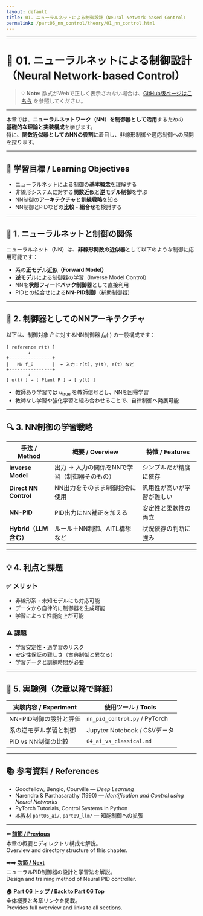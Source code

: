 ```yaml
---
layout: default
title: 01. ニューラルネットによる制御設計（Neural Network-based Control）
permalink: /part06_nn_control/theory/01_nn_control.html
---
```


---

# 🤖 01. ニューラルネットによる制御設計（Neural Network-based Control）

> 💡 **Note:** 数式がWebで正しく表示されない場合は、[GitHub版ページはこちら](https://github.com/Samizo-AITL/EduController/blob/main/part06_nn_control/theory/01_nn_control.md) を参照してください。

---

本章では、**ニューラルネットワーク（NN）を制御器として活用**するための  
**基礎的な理論と実装構成**を学びます。  
特に、**関数近似器としてのNNの役割**に着目し、非線形制御や適応制御への展開を探ります。

---

## 🎯 **学習目標 / Learning Objectives**

- ニューラルネットによる制御の**基本概念**を理解する  
- 非線形システムに対する**関数近似**と**逆モデル制御**を学ぶ  
- NN制御の**アーキテクチャ**と**訓練戦略**を知る  
- NN制御とPIDなどの**比較・組合せ**を検討する  

---

## 🧠 **1. ニューラルネットと制御の関係**

ニューラルネット（NN）は、**非線形関数の近似器**として以下のような制御に応用可能です：

- 系の**正モデル近似（Forward Model）**
- **逆モデル**による制御器の学習（Inverse Model Control）
- NNを**状態フィードバック制御器**として直接利用
- PIDとの組合せによる**NN-PID制御**（補助制御器）

---

## 📐 **2. 制御器としてのNNアーキテクチャ**

以下は、制御対象 $P$ に対するNN制御器 $f_\theta(\cdot)$ の一般構成です：

```plaintext
[ reference r(t) ]
        ↓
+----------------+
|   NN f_θ       |  ← 入力：r(t), y(t), e(t) など
+----------------+
        ↓
[ u(t) ] → [ Plant P ] → [ y(t) ]
```

- 教師あり学習では $u_{\text{true}}$ を教師信号とし、NNを回帰学習  
- 教師なし学習や強化学習と組み合わせることで、自律制御へ発展可能  

---

## 🔍 **3. NN制御の学習戦略**

| **手法 / Method**   | **概要 / Overview**                          | **特徴 / Features**          |
|---------------------|----------------------------------------------|------------------------------|
| **Inverse Model**   | 出力 → 入力の関係をNNで学習（制御器そのもの） | シンプルだが精度に依存         |
| **Direct NN Control** | NN出力をそのまま制御指令に使用               | 汎用性が高いが学習が難しい     |
| **NN-PID**          | PID出力にNN補正を加える                       | 安定性と柔軟性の両立           |
| **Hybrid（LLM含む）** | ルール＋NN制御、AITL構想など                  | 状況依存の判断に強み           |

---

## 💡 **4. 利点と課題**

### ✅ **メリット**
- 非線形系・未知モデルにも対応可能  
- データから自律的に制御器を生成可能  
- 学習によって性能向上が可能  

### ⚠️ **課題**
- 学習安定性・過学習のリスク  
- 安定性保証の難しさ（古典制御と異なる）  
- 学習データと訓練時間が必要  

---

## 🧪 **5. 実験例（次章以降で詳細）**

| **実験内容 / Experiment**       | **使用ツール / Tools** |
|---------------------------------|------------------------|
| NN-PID制御の設計と評価           | `nn_pid_control.py` / PyTorch |
| 系の逆モデル学習と制御           | Jupyter Notebook / CSVデータ |
| PID vs NN制御の比較              | `04_ai_vs_classical.md` |

---

## 📚 **参考資料 / References**

- Goodfellow, Bengio, Courville — *Deep Learning*  
- Narendra & Parthasarathy (1990) — *Identification and Control using Neural Networks*  
- PyTorch Tutorials, Control Systems in Python  
- 本教材 `part06_ai/`, `part09_llm/` — 知能制御への拡張  

---

**⬅️ [前節 / Previous](https://samizo-aitl.github.io/EduController/part06_nn_control/)**  
本章の概要とディレクトリ構成を解説。  
Overview and directory structure of this chapter.

**➡️➡️ [次節 / Next](https://samizo-aitl.github.io/EduController/part06_nn_control/theory/02_nn_pid.html)**  
ニューラルPID制御器の設計と学習法を解説。  
Design and training method of Neural PID controller.

**🏠 [Part 06 トップ / Back to Part 06 Top](https://samizo-aitl.github.io/EduController/part06_nn_control/)**  
全体概要と各章リンクを掲載。  
Provides full overview and links to all sections.

